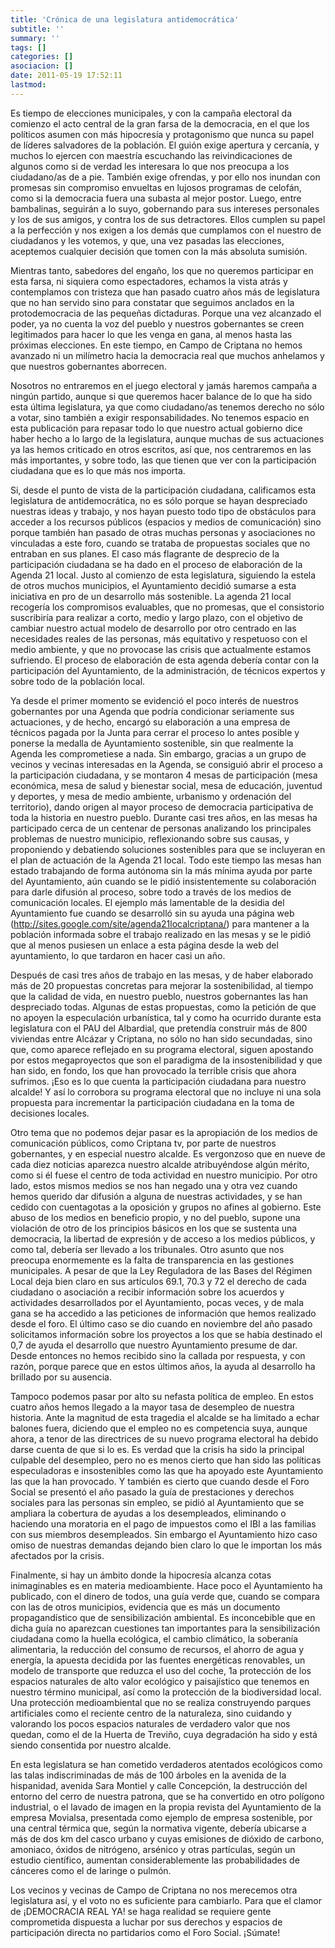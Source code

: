 ```yaml
---
title: 'Crónica de una legislatura antidemocrática'
subtitle: ''
summary: ''
tags: []
categories: []
asociacion: []
date: 2011-05-19 17:52:11
lastmod:
---
```


Es tiempo de elecciones municipales, y con la campaña electoral da comienzo el acto central de la gran farsa de la democracia, en el que los políticos asumen con más hipocresía y protagonismo que nunca su papel de líderes salvadores de la población. El guión exige apertura y cercanía, y muchos lo ejercen con maestría escuchando las reivindicaciones de algunos como si de verdad les interesara lo que nos preocupa a los ciudadano/as de a pie. También exige ofrendas, y por ello nos inundan con promesas sin compromiso envueltas en lujosos programas de celofán, como si la democracia fuera una subasta al mejor postor. Luego, entre bambalinas, seguirán a lo suyo, gobernando para sus intereses personales y los de sus amigos, y contra los de sus detractores. Ellos cumplen su papel a la perfección y nos exigen a los demás que cumplamos con el nuestro de ciudadanos y les votemos, y que, una vez pasadas las elecciones, aceptemos cualquier decisión que tomen con la más absoluta sumisión. 

Mientras tanto, sabedores del engaño, los que no queremos participar en esta farsa, ni siquiera como espectadores, echamos la vista atrás y contemplamos con tristeza que han pasado cuatro años más de legislatura que no han servido sino para constatar que seguimos anclados en la protodemocracia de las pequeñas dictaduras. Porque una vez alcanzado el poder, ya no cuenta la voz del pueblo y nuestros gobernantes se creen legitimados para hacer lo que les venga en gana, al menos hasta las próximas elecciones. En este tiempo, en Campo de Criptana no hemos avanzado ni un milímetro hacia la democracia real que muchos anhelamos y que nuestros gobernantes aborrecen.

Nosotros no entraremos en el juego electoral y jamás haremos campaña a ningún partido, aunque si que queremos hacer balance de lo que ha sido esta última legislatura, ya que como ciudadano/as tenemos derecho no sólo a votar, sino también a exigir responsabilidades. No tenemos espacio en esta publicación para repasar todo lo que nuestro actual gobierno dice haber hecho a lo largo de la legislatura, aunque muchas de sus actuaciones ya las hemos criticado en otros escritos, así que, nos centraremos en las más importantes, y sobre todo, las que tienen que ver con la participación ciudadana que es lo que más nos importa.

Si, desde el punto de vista de la participación ciudadana, calificamos esta legislatura de antidemocrática, no es sólo porque se hayan despreciado nuestras ideas y trabajo, y nos hayan puesto todo tipo de obstáculos para acceder a los recursos públicos (espacios y medios de comunicación) sino porque también han pasado de otras muchas personas y asociaciones no vinculadas a este foro, cuando se trataba de propuestas sociales que no entraban en sus planes. El caso más flagrante de desprecio de la participación ciudadana se ha dado en el proceso de elaboración de la Agenda 21 local. Justo al comienzo de esta legislatura, siguiendo la estela de otros muchos municipios, el Ayuntamiento decidió sumarse a esta iniciativa en pro de un desarrollo más sostenible. La agenda 21 local recogería los compromisos evaluables, que no promesas, que el consistorio suscribiría para realizar a corto, medio y largo plazo, con el objetivo de cambiar nuestro actual modelo de desarrollo por otro centrado en las necesidades reales de las personas, más equitativo y respetuoso con el medio ambiente, y que no provocase las crisis que actualmente estamos sufriendo. El proceso de elaboración de esta agenda debería contar con la participación del Ayuntamiento, de la administración, de técnicos expertos y sobre todo de la población local.

Ya desde el primer momento se evidenció el poco interés de nuestros gobernantes por una Agenda que podría condicionar seriamente sus actuaciones, y de hecho, encargó su elaboración a una empresa de técnicos pagada por la Junta para cerrar el proceso lo antes posible y ponerse la medalla de Ayuntamiento sostenible, sin que realmente la Agenda les comprometiese a nada. Sin embargo, gracias a un grupo de vecinos y vecinas interesadas en la Agenda, se consiguió abrir el proceso a la participación ciudadana, y se montaron 4 mesas de participación (mesa económica, mesa de salud y bienestar social, mesa de educación, juventud y deportes, y mesa de medio ambiente, urbanismo y ordenación del territorio), dando origen al mayor proceso de democracia participativa de toda la historia en nuestro pueblo. Durante casi tres años, en las mesas ha participado cerca de un centenar de personas analizando los principales problemas de nuestro municipio, reflexionando sobre sus causas, y proponiendo y debatiendo soluciones sostenibles para que se incluyeran en el plan de actuación de la Agenda 21 local. Todo este tiempo las mesas han estado trabajando de forma autónoma sin la más mínima ayuda por parte del Ayuntamiento, aún cuando se le pidió insistentemente su colaboración para darle difusión al proceso, sobre todo a través de los medios de comunicación locales. El ejemplo más lamentable de la desidia del Ayuntamiento fue cuando se desarrolló sin su ayuda una página web (http://sites.google.com/site/agenda21localcriptana/) para mantener a la población informada sobre el trabajo realizado en las mesas y se le pidió que al menos pusiesen un enlace a esta página desde la web del ayuntamiento, lo que tardaron en hacer casi un año.

Después de casi tres años de trabajo en las mesas, y de haber elaborado más de 20 propuestas concretas para mejorar la sostenibilidad, al tiempo que la calidad de vida, en nuestro pueblo, nuestros gobernantes las han despreciado todas. Algunas de estas propuestas, como la petición de que no apoyen la especulación urbanística, tal y como ha ocurrido durante esta legislatura con el PAU del Albardial, que pretendía construir más de 800 viviendas entre Alcázar y Criptana, no sólo no han sido secundadas, sino que, como aparece reflejado en su programa electoral, siguen apostando por estos megaproyectos que son el paradigma de la insostenibilidad y que han sido, en fondo, los que han provocado la terrible crisis que ahora sufrimos. ¡Eso es lo que cuenta la participación ciudadana para nuestro alcalde! Y así lo corrobora su programa electoral que no incluye ni una sola propuesta para incrementar la participación ciudadana en la toma de decisiones locales.

Otro tema que no podemos dejar pasar es la apropiación de los medios de comunicación públicos, como Criptana tv, por parte de nuestros gobernantes, y en especial nuestro alcalde. Es vergonzoso que en nueve de cada diez noticias aparezca nuestro alcalde atribuyéndose algún mérito, como si él fuese el centro de toda actividad en nuestro municipio. Por otro lado, estos mismos medios se nos han negado una y otra vez cuando hemos querido dar difusión a alguna de nuestras actividades, y se han cedido con cuentagotas a la oposición y grupos no afines al gobierno. Este abuso de los medios en beneficio propio, y no del pueblo, supone una violación de otro de los principios básicos en los que se sustenta una democracia, la libertad de expresión y de acceso a los medios públicos, y como tal, debería ser llevado a los tribunales.
Otro asunto que nos preocupa enormemente es la falta de transparencia en las gestiones municipales. A pesar de que la Ley Reguladora de las Bases del Régimen Local deja bien claro en sus artículos 69.1, 70.3 y 72 el derecho de cada ciudadano o asociación a recibir información sobre los acuerdos y actividades desarrollados por el Ayuntamiento, pocas veces, y de mala gana se ha accedido a las peticiones de información que hemos realizado desde el foro. El último caso se dio cuando en noviembre del año pasado solicitamos información sobre los proyectos a los que se había destinado el 0,7 de ayuda el desarrollo que nuestro Ayuntamiento presume de dar. Desde entonces no hemos recibido sino la callada por respuesta, y con razón, porque parece que en estos últimos años, la ayuda al desarrollo ha brillado por su ausencia.  

Tampoco podemos pasar por alto su nefasta política de empleo. En estos cuatro años hemos llegado a la mayor tasa de desempleo de nuestra historia. Ante la magnitud de esta tragedia el alcalde se ha limitado a echar balones fuera, diciendo que el empleo no es competencia suya, aunque ahora, a tenor de las directrices de su nuevo programa electoral ha debido darse cuenta de que si lo es. Es verdad que la crisis ha sido la principal culpable del desempleo, pero no es menos cierto que han sido las políticas especuladoras e insostenibles como las que ha apoyado este Ayuntamiento las que la han provocado. Y también es cierto que cuando desde el Foro Social se presentó el año pasado la guía de prestaciones y derechos sociales para las personas sin empleo, se pidió al Ayuntamiento que se ampliara la cobertura de ayudas a los desempleados, eliminando o haciendo una moratoria en el pago de impuestos como el IBI a las familias con sus miembros desempleados. Sin embargo el Ayuntamiento hizo caso omiso de nuestras demandas dejando bien claro lo que le importan los más afectados por la crisis. 

Finalmente, si hay un ámbito donde la hipocresía alcanza cotas inimaginables es en materia medioambiente. Hace poco el Ayuntamiento ha publicado, con el dinero de todos, una guía verde que, cuando se compara con las de otros municipios, evidencia que es más un documento propagandístico que de sensibilización ambiental. Es inconcebible que en dicha guía no aparezcan cuestiones tan importantes para la sensibilización ciudadana como la huella ecológica, el cambio climático, la soberanía alimentaria, la reducción del consumo de recursos, el ahorro de agua y energía, la apuesta decidida por las fuentes energéticas renovables, un modelo de transporte que reduzca el uso del coche, 1a protección de los espacios naturales de alto valor ecológico y paisajístico que tenemos en nuestro término municipal, así como la protección de la biodiversidad local. Una protección medioambiental que no se realiza construyendo parques artificiales como el reciente centro de la naturaleza, sino cuidando y valorando los pocos espacios naturales de verdadero valor que nos quedan, como el de la Huerta de Treviño, cuya degradación ha sido y está siendo consentida por nuestro alcalde. 

En esta legislatura se han cometido verdaderos atentados ecológicos como las talas indiscriminadas de más de 100 árboles en la avenida de la hispanidad, avenida Sara Montiel y calle Concepción, la destrucción del entorno del cerro de nuestra patrona, que se ha convertido en otro polígono industrial, o el lavado de imagen en la propia revista del Ayuntamiento de la empresa Movialsa, presentada como ejemplo de empresa sostenible, por una central térmica que, según la normativa vigente, debería ubicarse a más de dos km del casco urbano y cuyas emisiones de dióxido de carbono, amoniaco, óxidos de nitrógeno, arsénico y otras partículas, según un estudio científico, aumentan considerablemente las probabilidades de cánceres como el de laringe o pulmón.

Los vecinos y vecinas de Campo de Criptana no nos merecemos otra legislatura así, y el voto no es suficiente para cambiarlo. Para que el clamor de ¡DEMOCRACIA REAL YA! se haga realidad  se requiere gente comprometida dispuesta a luchar por sus derechos y espacios de participación directa no partidarios como el Foro Social. ¡Súmate!

